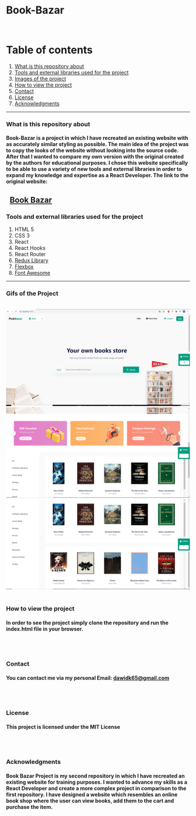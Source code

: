 # Book-Bazar
&nbsp;

# Table of contents
1. [What is this repository about](#introduction)
2. [Tools and external libraries used for the project](#tools)
3. [Images of the project](#images)
4. [How to view the project](#installation)
5. [Contact](#Contact)
6. [License](#License)
7. [Acknowledgments](#Acknowledgments)
&nbsp;
---
<a name="introduction"></a>
### What is this repository about

#### Book-Bazar is a project in which I have recreated an existing website with as accurately similar styling as possible. The main idea of the project was to copy the looks of the website without looking into the source code. After that I wanted to compare my own version with the original created by the authors for educational purposes. I chose this website specifically to be able to use a variety of new tools and external libraries in order to expand my knowledge and expertise as a React Developer. The link to the original website:
&nbsp;
[Book Bazar](https://shop-redq.vercel.app/book)
&nbsp;
---
<a name="tools"></a>
### Tools and external libraries used for the project
 1. HTML 5
 2. CSS 3
 3. React
 4. React Hooks
 5. React Router
 6. [Redux Library](https://redux.js.org/)
 7. [Flexbox](https://css-tricks.com/snippets/css/a-guide-to-flexbox/)
 8. [Font Awesome](https://fontawesome.com/)
&nbsp;
---
<a name="images"></a>
### Gifs of the Project
&nbsp;
![](images/gif1.gif)
![](images/2.PNG)
![](images/3.PNG)
&nbsp;

<a name="installation"></a>
### How to view the project

#### In order to see the project simply clone the repository and run the index.html file in your browser.
&nbsp;
---

### Contact

#### You can contact me via my personal Email: dawidk65@gmail.com
&nbsp;
---

### License

#### This project is licensed under the MIT License
&nbsp;
---

### Acknowledgments

#### Book Bazar Project is my second repository in which I have recreated an existing website for training purposes. I wanted to advance my skills as a React Developer and create a more complex project in comparison to the first repository. I have designed a website which resembles an online book shop where the user can view books, add them to the cart and purchase the item.
&nbsp;
